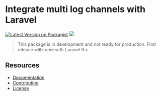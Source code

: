 # Integrate multi log channels with Laravel

[![Latest Version on Packagist](https://img.shields.io/packagist/v/confetticode/laralog)](https://packagist.org/packages/confetticode/laralog)
![](https://img.shields.io/github/workflow/status/confetticode/laralog/laralog?label=test)

> This package is in development and not ready for production. First release will come with Laravel 9.x.

## Resources

- [Documentation](https://confetticode.com/docs/laralog)
- [Contributing](https://confetticode.com/docs/laralog#contributing)
- [License](https://confetticode.com/docs/laralog#license)
